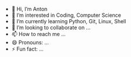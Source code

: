 - 👋 Hi, I’m Anton
- 👀 I’m interested in Coding, Computer Science
- 🌱 I’m currently learning Python, Git, Linux, Shell
- 💞️ I’m looking to collaborate on ...
- 📫 How to reach me ...
- 😄 Pronouns: ...
- ⚡ Fun fact: ...

<!---
Anton-Litvin/Anton-Litvin is a ✨ special ✨ repository because its `README.md` (this file) appears on your GitHub profile.
You can click the Preview link to take a look at your changes.
--->
